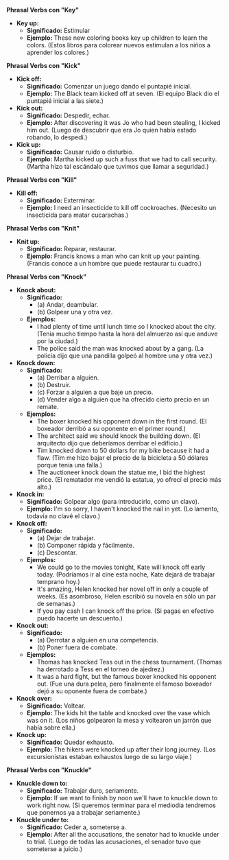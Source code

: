 

**Phrasal Verbs con "Key"**

*   **Key up:**
    *   **Significado:** Estimular
    *   **Ejemplo:** These new coloring books key up children to learn the colors. (Estos libros para colorear nuevos estimulan a los niños a aprender los colores.)

**Phrasal Verbs con "Kick"**

*   **Kick off:**
    *   **Significado:** Comenzar un juego dando el puntapié inicial.
    *   **Ejemplo:** The Black team kicked off at seven. (El equipo Black dio el puntapié inicial a las siete.)
*   **Kick out:**
    *   **Significado:** Despedir, echar.
    *   **Ejemplo:** After discovering it was Jo who had been stealing, I kicked him out. (Luego de descubrir que era Jo quien había estado robando, lo despedí.)
*   **Kick up:**
    *   **Significado:** Causar ruido o disturbio.
    *   **Ejemplo:** Martha kicked up such a fuss that we had to call security. (Martha hizo tal escándalo que tuvimos que llamar a seguridad.)

**Phrasal Verbs con "Kill"**

*   **Kill off:**
    *   **Significado:** Exterminar.
    *   **Ejemplo:** I need an insecticide to kill off cockroaches. (Necesito un insecticida para matar cucarachas.)

**Phrasal Verbs con "Knit"**

*   **Knit up:**
    *   **Significado:** Reparar, restaurar.
    *   **Ejemplo:** Francis knows a man who can knit up your painting. (Francis conoce a un hombre que puede restaurar tu cuadro.)

**Phrasal Verbs con "Knock"**

*   **Knock about:**
    *   **Significado:**
        *   (a) Andar, deambular.
        *   (b) Golpear una y otra vez.
    *   **Ejemplos:**
        *   I had plenty of time until lunch time so I knocked about the city. (Tenía mucho tiempo hasta la hora del almuerzo así que anduve por la ciudad.)
        *   The police said the man was knocked about by a gang. (La policía dijo que una pandilla golpeó al hombre una y otra vez.)
*   **Knock down:**
    *   **Significado:**
        *   (a) Derribar a alguien.
        *   (b) Destruir.
        *   (c) Forzar a alguien a que baje un precio.
        *   (d) Vender algo a alguien que ha ofrecido cierto precio en un remate.
    *   **Ejemplos:**
        *   The boxer knocked his opponent down in the first round. (El boxeador derribó a su oponente en el primer round.)
        *   The architect said we should knock the building down. (El arquitecto dijo que deberíamos derribar el edificio.)
        *   Tim knocked down to 50 dollars for my bike because it had a flaw. (Tim me hizo bajar el precio de la bicicleta a 50 dólares porque tenía una falla.)
        *   The auctioneer knock down the statue me, I bid the highest price. (El rematador me vendió la estatua, yo ofrecí el precio más alto.)
*   **Knock in:**
    *   **Significado:** Golpear algo (para introducirlo, como un clavo).
    *   **Ejemplo:** I'm so sorry, I haven't knocked the nail in yet. (Lo lamento, todavía no clavé el clavo.)
*   **Knock off:**
    *   **Significado:**
        *   (a) Dejar de trabajar.
        *   (b) Componer rápida y fácilmente.
        *   (c) Descontar.
    *   **Ejemplos:**
        *   We could go to the movies tonight, Kate will knock off early today. (Podríamos ir al cine esta noche, Kate dejará de trabajar temprano hoy.)
        *   It's amazing, Helen knocked her novel off in only a couple of weeks. (Es asombroso, Helen escribió su novela en sólo un par de semanas.)
        *   If you pay cash I can knock off the price. (Si pagas en efectivo puedo hacerte un descuento.)
*   **Knock out:**
    *   **Significado:**
        *   (a) Derrotar a alguien en una competencia.
        *   (b) Poner fuera de combate.
    *   **Ejemplos:**
        *   Thomas has knocked Tess out in the chess tournament. (Thomas ha derrotado a Tess en el torneo de ajedrez.)
        *   It was a hard fight, but the famous boxer knocked his opponent out. (Fue una dura pelea, pero finalmente el famoso boxeador dejó a su oponente fuera de combate.)
*   **Knock over:**
    *   **Significado:** Voltear.
    *   **Ejemplo:** The kids hit the table and knocked over the vase which was on it. (Los niños golpearon la mesa y voltearon un jarrón que había sobre ella.)
*   **Knock up:**
    *   **Significado:** Quedar exhausto.
    *   **Ejemplo:** The hikers were knocked up after their long journey. (Los excursionistas estaban exhaustos luego de su largo viaje.)

**Phrasal Verbs con "Knuckle"**

*   **Knuckle down to:**
    *   **Significado:** Trabajar duro, seriamente.
    *   **Ejemplo:** If we want to finish by noon we'll have to knuckle down to work right now. (Si queremos terminar para el mediodía tendremos que ponernos ya a trabajar seriamente.)
*   **Knuckle under to:**
    *   **Significado:** Ceder a, someterse a.
    *   **Ejemplo:** After all the accusations, the senator had to knuckle under to trial. (Luego de todas las acusaciones, el senador tuvo que someterse a juicio.)

